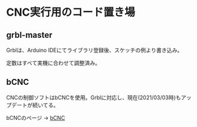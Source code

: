 # CNC実行用のコード置き場

## grbl-master
Grblは、Arduino IDEにてライブラリ登録後、スケッチの例より書き込み。

定数はすべて実機に合わせて調整済み。

## bCNC
CNCの制御ソフトはbCNCを使用。Grblに対応し、現在(2021/03/03時)もアップデートが続いてる。

bCNCのページ → [bCNC](https://github.com/vlachoudis/bCNC)

